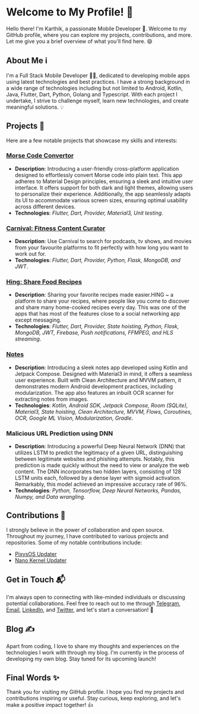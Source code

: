 # Welcome to My Profile! 👋

Hello there! I'm Karthik, a passionate Mobile Developer 🚀. Welcome to my GitHub profile, where you can explore my projects, contributions, and more. Let me give you a brief overview of what you'll find here. 😄

## About Me ℹ️

I'm a Full Stack Mobile Developer 👨‍💻, dedicated to developing mobile apps using latest technologies and best practices. I have a strong background in a wide range of technologies including but not limited to Android, Kotlin, Java, Flutter, Dart, Python, Golang and Typescript. With each project I undertake, I strive to challenge myself, learn new technologies, and create meaningful solutions. 💡

## Projects 📂

Here are a few notable projects that showcase my skills and interests:

### [Morse Code Convertor](https://github.com/AxelBlaz3/MorseCodeConvertor)

- **Description**: Introducing a user-friendly cross-platform application designed to effortlessly convert Morse code into plain text. This app adheres to Material Design principles, ensuring a sleek and intuitive user interface. It offers support for both dark and light themes, allowing users to personalize their experience. Additionally, the app seamlessly adapts its UI to accommodate various screen sizes, ensuring optimal usability across different devices.
- **Technologies**: _Flutter, Dart, Provider, Material3, Unit testing_.

### [Carnival: Fitness Content Curator](https://www.getcarnival.app)

- **Description**: Use Carnival to search for podcasts, tv shows, and movies from your favourite platforms to fit perfectly with how long you want to work out for.
- **Technologies**: _Flutter, Dart, Provider, Python, Flask, MongoDB, and JWT_.

### [Hing: Share Food Recipes](https://github.com/AxelBlaz3/Hing)

- **Description**: Sharing your favorite recipes made easier.HING ~ a platform to share your recipes, where people
like you come to discover and share many home-cooked recipes every day. This was one of the apps that has most of the features close to a social networking app except messaging. 
- **Technologies**: _Flutter, Dart, Provider, State hoisting, Python, Flask, MongoDB, JWT, Firebase, Push notifications, FFMPEG, and HLS streaming_.

### [Notes](https://github.com/AxelBlaz3/Notes)

- **Description**: Introducing a sleek notes app developed using Kotlin and Jetpack Compose. Designed with Material3 in mind, it offers a seamless user experience. Built with Clean Architecture and MVVM pattern, it demonstrates modern Android development practices, including modularization. The app also features an inbuilt OCR scanner for extracting notes from images.
- **Technologies**: _Kotlin, Android SDK, Jetpack Compose, Room (SQLite), Material3, State hoisting, Clean Architecture, MVVM, Flows, Coroutines, OCR, Google ML Vision, Modularization, Gradle_.

### Malicious URL Prediction using DNN

- **Description**: Introducing a powerful Deep Neural Network (DNN) that utilizes LSTM to predict the legitimacy of a given URL, distinguishing between legitimate websites and phishing attempts. Notably, this prediction is made quickly without the need to view or analyze the web content. The DNN incorporates two hidden layers, consisting of 128 LSTM units each, followed by a dense layer with sigmoid activation. Remarkably, this model achieved an impressive accuracy rate of 96%.
- **Technologies**: _Python, Tensorflow, Deep Neural Networks, Pandas, Numpy, and Data wrangling_.

## Contributions 🤝

I strongly believe in the power of collaboration and open source. Throughout my journey, I have contributed to various projects and repositories. Some of my notable contributions include:

- [PixysOS Updater](https://github.com/PixysOS/packages_apps_PixysUpdater)
- [Nano Kernel Updater](https://github.com/nano-kernel-project)

## Get in Touch 📬

I'm always open to connecting with like-minded individuals or discussing potential collaborations. Feel free to reach out to me through [Telegram](https://t.me/AxelBlaz3), [Email](mailto:karthikgaddam4@gmail.com), [LinkedIn](https://www.linkedin.com/in/karthikgaddam4), and [Twitter](https://twitter.com/AxelBlaz3), and let's start a conversation! 📩

## Blog ✍️

Apart from coding, I love to share my thoughts and experiences on the technologies I work with through my blog. I'm currently in the process of developing my own blog. Stay tuned for its upcoming launch!

## Final Words ✨

Thank you for visiting my GitHub profile. I hope you find my projects and contributions inspiring or useful. Stay curious, keep exploring, and let's make a positive impact together! 👍

<!--
**AxelBlaz3/AxelBlaz3** is a ✨ _special_ ✨ repository because its `README.md` (this file) appears on your GitHub profile.

Here are some ideas to get you started:

- 🔭 I’m currently working on ...
- 🌱 I’m currently learning ...
- 👯 I’m looking to collaborate on ...
- 🤔 I’m looking for help with ...
- 💬 Ask me about ...
- 📫 How to reach me: ...
- 😄 Pronouns: ...
- ⚡ Fun fact: ...
-->
